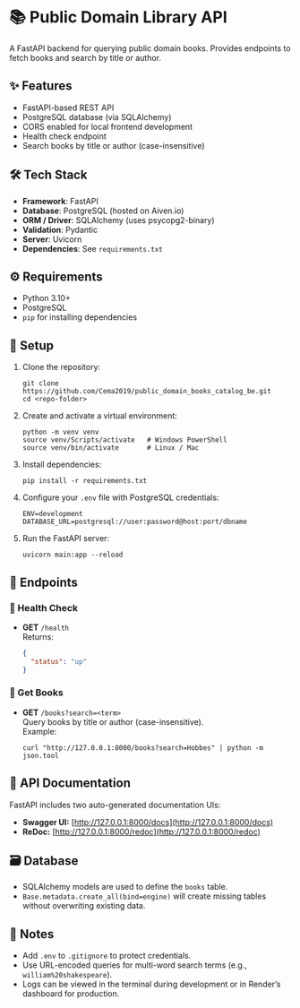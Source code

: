 # 📚 Public Domain Library API

A FastAPI backend for querying public domain books. Provides endpoints to fetch books and search by title or author.

## ✨ Features

- FastAPI-based REST API
- PostgreSQL database (via SQLAlchemy)
- CORS enabled for local frontend development
- Health check endpoint
- Search books by title or author (case-insensitive)

## 🛠️ Tech Stack

- **Framework**: FastAPI
- **Database**: PostgreSQL (hosted on Aiven.io)
- **ORM / Driver**: SQLAlchemy (uses psycopg2-binary)
- **Validation**: Pydantic
- **Server**: Uvicorn
- **Dependencies**: See `requirements.txt`

## ⚙️ Requirements

- Python 3.10+
- PostgreSQL
- `pip` for installing dependencies

## 🔧 Setup

1. Clone the repository:

   ```
   git clone https://github.com/Cema2019/public_domain_books_catalog_be.git
   cd <repo-folder>
   ```

2. Create and activate a virtual environment:

   ```
   python -m venv venv
   source venv/Scripts/activate   # Windows PowerShell
   source venv/bin/activate       # Linux / Mac
   ```

3. Install dependencies:

   ```
   pip install -r requirements.txt
   ```

4. Configure your `.env` file with PostgreSQL credentials:

   ```
   ENV=development
   DATABASE_URL=postgresql://user:password@host:port/dbname
   ```

5. Run the FastAPI server:
   ```
   uvicorn main:app --reload
   ```

## 🚀 Endpoints

### 💓 Health Check

- **GET** `/health`  
  Returns:
  ```json
  {
    "status": "up"
  }
  ```

### 📘 Get Books

- **GET** `/books?search=<term>`  
  Query books by title or author (case-insensitive).  
  Example:
  ```
  curl "http://127.0.0.1:8000/books?search=Hobbes" | python -m json.tool
  ```

## 🧭 API Documentation

FastAPI includes two auto-generated documentation UIs:

- **Swagger UI:** [http://127.0.0.1:8000/docs](http://127.0.0.1:8000/docs)
- **ReDoc:** [http://127.0.0.1:8000/redoc](http://127.0.0.1:8000/redoc)

## 🗃️ Database

- SQLAlchemy models are used to define the `books` table.
- `Base.metadata.create_all(bind=engine)` will create missing tables without overwriting existing data.

## 📝 Notes

- Add `.env` to `.gitignore` to protect credentials.
- Use URL-encoded queries for multi-word search terms (e.g., `william%20shakespeare`).
- Logs can be viewed in the terminal during development or in Render’s dashboard for production.
